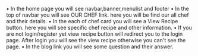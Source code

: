 • In the home page you will see navbar,banner,menulist and footer
• In the top of navbar you will see OUR CHEF link. here you will be find our all chef and their details.
• In the each of chef card you will see a View Recipe button. here you will see specific chef recipe and other information.
• If you are not login/register yet view recipe button will redirect you to the login page. After login you will see the view recipe otherwise you can't see the page.
• In the blog link you will see some question and their answer.